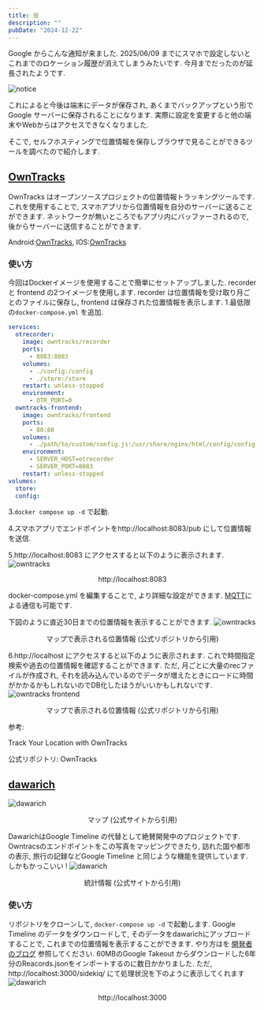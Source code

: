 ```yaml
---
title: 仮
description: ""
pubDate: "2024-12-22"
---
```


Google からこんな通知が来ました. 2025/06/09 までにスマホで設定しないとこれまでのロケーション履歴が消えてしまうみたいです. 今月までだったのが延長されたようです.

![notice](./notice.png)

これによると今後は端末にデータが保存され, あくまでバックアップという形でGoogle サーバーに保存されることになります.
実際に設定を変更すると他の端末やWebからはアクセスできなくなりました.

そこで, セルフホスティングで位置情報を保存しブラウザで見ることができるツールを調べたので紹介します.

## <a href="https://owntracks.org/">OwnTracks</a>
OwnTracks はオープンソースプロジェクトの位置情報トラッキングツールです. これを使用することで, スマホアプリから位置情報を自分のサーバーに送ることができます. ネットワークが無いところでもアプリ内にバッファーされるので, 後からサーバーに送信することができます.

Android:<a href="https://play.google.com/store/apps/details?id=org.owntracks.android&hl=ja">OwnTracks</a>, IOS:<a href="https://apps.apple.com/us/app/owntracks/id692424691">OwnTracks</a>

### 使い方
今回はDockerイメージを使用することで簡単にセットアップしました.
recorder と frontend の2つイメージを使用します.
recorder は位置情報を受け取り月ごとのファイルに保存し, frontend は保存された位置情報を表示します.
1.最低限の`docker-compose.yml` を追加.

```yml
services:
  otrecorder:
    image: owntracks/recorder
    ports:
      - 8083:8083
    volumes:
      - ./config:/config
      - ./store:/store
    restart: unless-stopped
    environment:
      - OTR_PORT=0
  owntracks-frontend:
    image: owntracks/frontend
    ports:
      - 80:80
    volumes:
      - ./path/to/custom/config.js:/usr/share/nginx/html/config/config.js
    environment:
      - SERVER_HOST=otrecorder
      - SERVER_PORT=8083
    restart: unless-stopped
volumes:
  store:
  config:

```

3.`docker compose up -d` で起動.

4.スマホアプリでエンドポイントをhttp://localhost:8083/pub にして位置情報を送信.

5.http://localhost:8083 にアクセスすると以下のように表示されます.
![owntracks](./owntrack.png)
<div style="text-align: center;">
http://localhost:8083
</div>

docker-compose.yml を編集することで, より詳細な設定ができます. <a href="https://mqtt.org/">MQTT</a>による通信も可能です.

下図のように直近30日までの位置情報を表示することができます.
![owntracks](./demo-geojson-points.png)
<div style="text-align: center;">
マップで表示される位置情報  (公式リポジトリから引用)
</div>

6.http://localhost にアクセスすると以下のように表示されます.
これで時間指定検索や過去の位置情報を確認することができます.
ただ, 月ごとに大量のrecファイルが作成され, それを読み込んでいるのでデータが増えたときにロードに時間がかかるかもしれないのでDB化したほうがいいかもしれないです.
![owntracks frontend](./screenshot.png)
<div style="text-align: center;">
マップで表示される位置情報  (公式リポジトリから引用)
</div>


参考:

<a ref="https://youtu.be/ZRbkY4zcjnc?si=1PYo_iGa7rak1Qsg">Track Your Location with OwnTracks</a>

公式リポジトリ: <a ref="https://owntracks.org/">OwnTracks</a>

## <a href="https://dawarich.app/">dawarich</a>
![dawarich](./daw.png)
<div style="text-align: center;">
マップ  (公式サイトから引用)
</div>


DawarichはGoogle Timeline の代替として絶賛開発中のプロジェクトです. Owntracsのエンドポイントをこの写真をマッピングできたり, 訪れた国や都市の表示, 旅行の記録などGoogle Timeline と同じような機能を提供しています. しかもかっこいい !
![dawarich](./sta.png)
<div style="text-align: center;">
統計情報  (公式サイトから引用)
</div>

### 使い方
リポジトリをクローンして, `docker-compose up -d` で起動します.
Google Timeline のデータをダウンロードして, そのデータをdawarichにアップロードすることで, これまでの位置情報を表示することができます. やり方はを
<a href="https://dawarich.app/blog/migrating-from-google-location-history-to-dawarich">開発者のブログ</a>
参照してください.
60MBのGoogle Takeout からダウンロードした6年分のReacords.jsonをインポートするのに数日かかりました.
ただ,
http://localhost:3000/sidekiq/
にて処理状況を下のように表示してくれます
![dawarich](./dash.png)
<div style="text-align: center;">
http://localhost:3000
</div>


